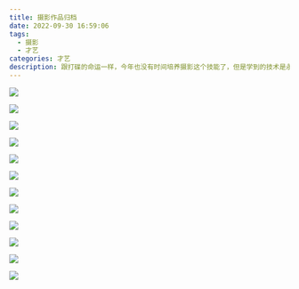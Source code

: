```yaml
---
title: 摄影作品归档
date: 2022-09-30 16:59:06
tags: 
  - 摄影
  - 才艺
categories: 才艺
description: 跟打碟的命运一样，今年也没有时间培养摄影这个技能了，但是学到的技术是永远不会丢的，这个帖子来展示一些稍微好一点的摄影作品。（多图，加载可能较慢）<img src="https://bu.dusays.com/2022/09/30/6336b3d5e34d4.jpg" width=400 alt="2(4).jpg" title="2(4).jpg" />
---
```


<img src="https://bu.dusays.com/2022/09/30/6336af40aaa48.jpg"><!--1-->

<img src="https://bu.dusays.com/2022/09/30/6336af49602df.jpg"><!--2-->

<img src="https://bu.dusays.com/2022/09/30/6336af4711388.jpeg"><!--3-->

<img src="https://bu.dusays.com/2022/09/30/6336af440097d.jpg"><!--4-->

<img src="https://bu.dusays.com/2022/09/30/6336af426595b.jpg"><!--5-->

<img src="https://bu.dusays.com/2022/09/30/6336af3f62d88.jpg"><!--6-->

<img src="https://bu.dusays.com/2022/09/30/6336af54cb2fd.jpg"><!--7-->

<img src="https://bu.dusays.com/2022/09/30/6336af52214b0.jpg"><!--8-->

<img src="https://bu.dusays.com/2022/09/30/6336af58674ef.jpg"><!--9-->

<img src="https://bu.dusays.com/2022/09/30/6336af50660f4.jpg"><!--10-->

<img src="https://bu.dusays.com/2022/09/30/6336af4aad066.jpg"><!--11-->

<img src="https://bu.dusays.com/2022/09/30/6336af4c98498.jpg"><!--12-->